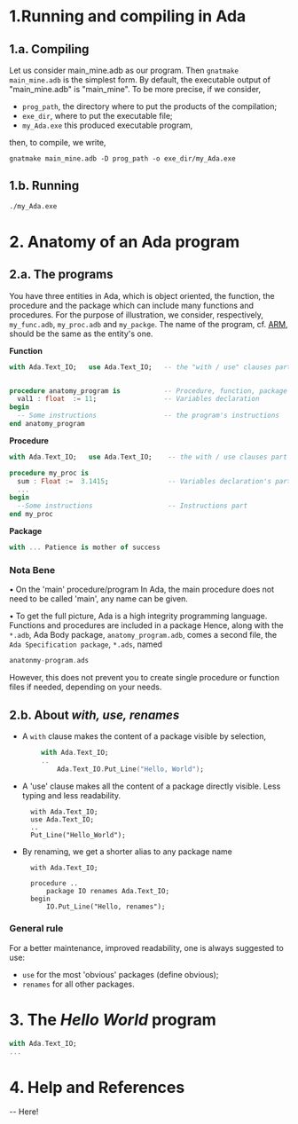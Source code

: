 # 1.Running and compiling in Ada

## 1.a. Compiling

Let us consider main_mine.adb as our program. Then ```gnatmake main_mine.adb``` is the simplest form. By default, the executable output of "main_mine.adb" is "main_mine". To be more precise, if we consider,
- ```prog_path```, the directory where to put the products of the compilation;
- ```exe_dir```, where to put the executable file;
- ```my_Ada.exe``` this produced executable program,

then, to compile, we write,
```shell
gnatmake main_mine.adb -D prog_path -o exe_dir/my_Ada.exe
```


## 1.b. Running
```Bash
./my_Ada.exe
```



# 2. Anatomy of an Ada program

## 2.a. The programs

You have three entities in Ada, which is object oriented, the function, the procedure and the package which can include many functions and procedures. For the purpose of illustration, we consider, respectively, ```my_func.adb```, ```my_proc.adb``` and ```my_packge```. The name of the program, cf. [ARM](link_here), should be the same as the entity's one.

**Function**
```Ada
with Ada.Text_IO;   use Ada.Text_IO;   -- the "with / use" clauses part


procedure anatomy_program is           -- Procedure, function, package's name must be the file's one
  val1 : float  := 11;                 -- Variables declaration
begin
  -- Some instructions                 -- the program's instructions
end anatomy_program
  ```

**Procedure**
```Ada
with Ada.Text_IO;   use Ada.Text_IO;    -- the with / use clauses part

procedure my_proc is
  sum : Float :=  3.1415;               -- Variables declaration's part
  ...
begin
  --Some instructions                   -- Instructions part
end my_proc
```

**Package**
```Ada
with ... Patience is mother of success 
```

### Nota Bene
• On the 'main' procedure/program
In Ada, the main procedure does not need to be called 'main', any name can be given.

• To get the full picture, Ada is a high integrity programming language. Functions and procedures are included in a package
Hence, along with the ```*.adb```, Ada Body package, ```anatomy_program.adb```, comes a second file, the ```Ada Specification package```, ```*.ads```, named
```Ada
anatonmy-program.ads
```
However, this does not prevent you to create single procedure or function files if needed, depending on your needs.


## 2.b. About *with, use, renames*

- A ```with``` clause makes the content of a package visible by selection,
```Ada
        with Ada.Text_IO;
        ..
            Ada.Text_IO.Put_Line("Hello, World");
 ```
            
- A 'use' clause makes all the content of a package directly visible. Less typing and less readability.

        with Ada.Text_IO;
        use Ada.Text_IO;
        ..
        Put_Line("Hello_World");
    

- By renaming, we get a shorter alias to any package name

        with Ada.Text_IO;
        
        procedure ..
            package IO renames Ada.Text_IO;
        begin
            IO.Put_Line("Hello, renames");
            


### General rule
For a better maintenance, improved readability, one is always suggested to use:
- ```use``` for the most 'obvious' packages (define obvious);
- ```renames``` for all other packages.


# 3. The *Hello World* program

```Ada
with Ada.Text_IO;
...
```


# 4. Help and References
-- Here!

